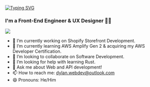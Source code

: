 <div>
    <a href="https://git.io/typing-svg"><img src="https://readme-typing-svg.herokuapp.com?font=Source+Sans+Pro&weight=800&size=32&duration=3000&pause=1000&color=F7F7F7&background=FFFFFF00&center=true&vCenter=true&repeat=false&random=false&width=435&lines=Hi!+I'm+Dylan+Smith!+%F0%9F%91%8B" alt="Typing SVG" /></a>
<h3>I'm a Front-End Engineer & UX Designer 👨‍💻</h3>
</div>

<img src="https://komarev.com/ghpvc/?username=ayodyln&color=blue&style=for-the-badge" />

- 🔭 I’m currently working on Shopify Storefront Development.
- 🌱 I’m currently learning AWS Amplify Gen 2 & acquiring my AWS Developer Certification.
- 👯 I’m looking to collaborate on Software Development.
- 🤔 I’m looking for help with learning Rust.
- 💬 Ask me about Web and API development!
- 📫 How to reach me: [dylan.webdev@outlook.com](dylan.webdev@outlook.com)
- 😄 Pronouns: He/Him
